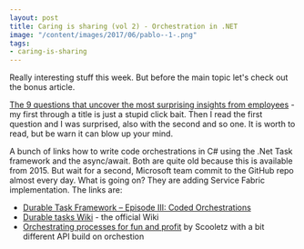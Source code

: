 ```yaml
---
layout: post
title: Caring is sharing (vol 2) - Orchestration in .NET
image: "/content/images/2017/06/pablo--1-.png"
tags:
- caring-is-sharing
---
```


Really interesting stuff this week. But before the main topic let's check out the bonus article.

[The 9 questions that uncover the most surprising insights from employees](https://m.signalvnoise.com/the-9-questions-that-uncover-the-most-surprising-insights-from-employees-b7bc0d20ede8) - my first through a title is just a stupid click bait. Then I read the first question and I was surprised, also with the second and so one. It is worth to read, but be warn it can blow up your mind.

A bunch of links how to write code orchestrations in C# using the .Net Task framework and the async/await. Both are quite old because this is available from 2015. But wait for a second, Microsoft team commit to the GitHub repo almost every day. What is going on? They are adding Service Fabric implementation. The links are:

- [Durable Task Framework – Episode III: Coded Orchestrations
](http://developers.de/blogs/damir_dobric/archive/2015/09/15/durable-task-framework-episode-iii-coded-orchestrations.aspx)
- [Durable tasks Wiki](https://github.com/Azure/durabletask/wiki) - the official Wiki
- [Orchestrating processes for fun and profit](https://blog.scooletz.com/2017/06/01/orchestrating-processes-for-fun-and-profit/) by Scooletz with a bit different API build on orchestion